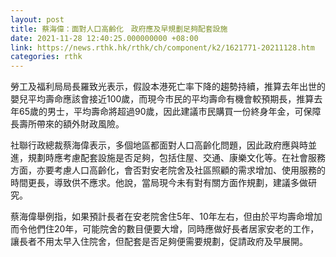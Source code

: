 ```yaml
---
layout: post
title: 蔡海偉：面對人口高齡化　政府應及早規劃足夠配套設施
date: 2021-11-28 12:40:25.000000000 +08:00
link: https://news.rthk.hk/rthk/ch/component/k2/1621771-20211128.htm
categories: rthk
---
```


勞工及福利局局長羅致光表示，假設本港死亡率下降的趨勢持續，推算去年出世的嬰兒平均壽命應該會接近100歲，而現今市民的平均壽命有機會較預期長，推算去年65歲的男士，平均壽命將超過90歲，因此建議市民購買一份終身年金，可保障長壽所帶來的額外財政風險。

社聯行政總裁蔡海偉表示，多個地區都面對人口高齡化問題，因此政府應與時並進，規劃時應考慮配套設施是否足夠，包括住屋、交通、康樂文化等。在社會服務方面，亦要考慮人口高齡化，會否對安老院舍及社區照顧的需求增加、使用服務的時間更長，導致供不應求。他說，當局現今未有對有關方面作規劃，建議多做研究。

蔡海偉舉例指，如果預計長者在安老院舍住5年、10年左右，但由於平均壽命增加而令他們住20年，可能院舍的數目便要大增，同時應做好長者居家安老的工作，讓長者不用太早入住院舍，但配套是否足夠便需要規劃，促請政府及早展開。
